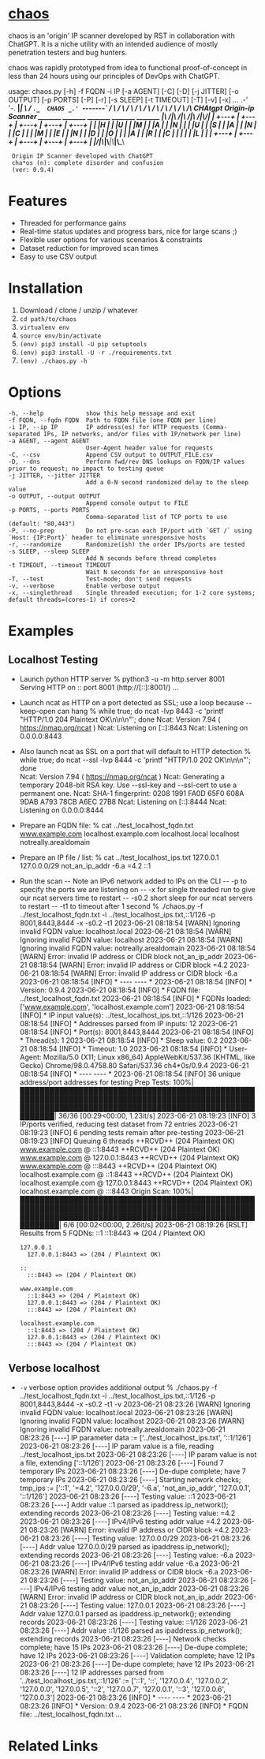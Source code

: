 # [chaos]()

chaos is an 'origin' IP scanner developed by RST in collaboration with ChatGPT.  It is a niche utility with an intended audience of mostly penetration testers and bug hunters.  

chaos was rapidly prototyped from idea to functional proof-of-concept in less than 24 hours using our principles of DevOps with ChatGPT.

   usage: chaos.py [-h] -f FQDN -i IP [-a AGENT] [-C] [-D] [-j JITTER] [-o OUTPUT] [-p PORTS] [-P] [-r] [-s SLEEP] [-t TIMEOUT] [-T] [-v] [-x] 
             _..._
         .-'`     `'-.
       __|___________|__
       \               /
        `._  CHAOS _.'
           `-------`
             /   \\
            /     \\
           /       \\
          /         \\
         /           \\
        /             \\
       /               \\
      /                 \\
     /                   \\
    /_____________________\\
    CHAtgpt Origin-ip Scanner
     _______ _______ _______ _______ _______
    |\\     /|\\     /|\\     /|\\     /|\\/|
    | +---+ | +---+ | +---+ | +---+ | +---+ |
    | |H  | | |U  | | |M  | | |A  | | |N  | |
    | |U  | | |S  | | |A  | | |N  | | |C  | |
    | |M  | | |E  | | |N  | | |D  | | |O  | |
    | |A  | | |R  | | |C  | | |   | | |L  | |
    | +---+ | +---+ | +---+ | +---+ | +---+ |
    |/_____|\\_____|\\_____|\\_____|\\_____\\
    
     Origin IP Scanner developed with ChatGPT
     cha*os (n): complete disorder and confusion
     (ver: 0.9.4)

# Features
- Threaded for performance gains
- Real-time status updates and progress bars, nice for large scans ;)
- Flexible user options for various scenarios & constraints
- Dataset reduction for improved scan times
- Easy to use CSV output

# Installation
1. Download / clone / unzip / whatever
2. `cd path/to/chaos`
3. `virtualenv env`
4. `source env/bin/activate`
5. `(env) pip3 install -U pip setuptools`
6. `(env) pip3 install -U -r ./requirements.txt`
7. `(env) ./chaos.py -h`

# Options
    -h, --help            show this help message and exit
    -f FQDN, --fqdn FQDN  Path to FQDN file (one FQDN per line)
    -i IP, --ip IP        IP address(es) for HTTP requests (Comma-separated IPs, IP networks, and/or files with IP/network per line)
    -a AGENT, --agent AGENT
                          User-Agent header value for requests
    -C, --csv             Append CSV output to OUTPUT_FILE.csv
    -D, --dns             Perform fwd/rev DNS lookups on FQDN/IP values prior to request; no impact to testing queue
    -j JITTER, --jitter JITTER
                          Add a 0-N second randomized delay to the sleep value
    -o OUTPUT, --output OUTPUT
                          Append console output to FILE
    -p PORTS, --ports PORTS
                          Comma-separated list of TCP ports to use (default: "80,443")
    -P, --no-prep         Do not pre-scan each IP/port with `GET /` using `Host: {IP:Port}` header to eliminate unresponsive hosts
    -r, --randomize       Randomize(ish) the order IPs/ports are tested
    -s SLEEP, --sleep SLEEP
                          Add N seconds before thread completes
    -t TIMEOUT, --timeout TIMEOUT
                          Wait N seconds for an unresponsive host
    -T, --test            Test-mode; don't send requests
    -v, --verbose         Enable verbose output
    -x, --singlethread    Single threaded execution; for 1-2 core systems; default threads=(cores-1) if cores>2

# Examples

## Localhost Testing
- Launch python HTTP server
    % python3 -u -m http.server 8001                                                                             
    Serving HTTP on :: port 8001 (http://[::]:8001/) ...
- Launch ncat as HTTP on a port detected as SSL; use a loop because --keep-open can hang
    % while true; do ncat -lvp 8443 -c 'printf "HTTP/1.0 204 Plaintext OK\n\n<html></html>\n"'; done
    Ncat: Version 7.94 ( https://nmap.org/ncat )
    Ncat: Listening on [::]:8443
    Ncat: Listening on 0.0.0.0:8443
- Also launch ncat as SSL on a port that will default to HTTP detection
    % while true; do ncat --ssl -lvp 8444 -c 'printf "HTTP/1.0 202 OK\n\n<html></html>\n"'; done    
    Ncat: Version 7.94 ( https://nmap.org/ncat )
    Ncat: Generating a temporary 2048-bit RSA key. Use --ssl-key and --ssl-cert to use a permanent one.
    Ncat: SHA-1 fingerprint: 0208 1991 FA0D 65F0 608A 9DAB A793 78CB A6EC 27B8
    Ncat: Listening on [::]:8444
    Ncat: Listening on 0.0.0.0:8444
- Prepare an FQDN file:
    % cat ../test_localhost_fqdn.txt 
    www.example.com
    localhost.example.com
    localhost.local
    localhost
    notreally.arealdomain
- Prepare an IP file / list:
    % cat ../test_localhost_ips.txt 
    127.0.0.1
    127.0.0.0/29
    not_an_ip_addr
    -6.a
    =4.2
    ::1
- Run the scan
-- Note an IPv6 network added to IPs on the CLI
-- -p to specify the ports we are listening on
-- -x for single threaded run to give our ncat servers time to restart
-- -s0.2 short sleep for our ncat servers to restart
-- -t1 to timeout after 1 second
    % ./chaos.py -f ../test_localhost_fqdn.txt -i ../test_localhost_ips.txt,::1/126 -p 8001,8443,8444 -x -s0.2 -t1
    2023-06-21 08:18:54 [WARN] Ignoring invalid FQDN value: localhost.local
    2023-06-21 08:18:54 [WARN] Ignoring invalid FQDN value: localhost
    2023-06-21 08:18:54 [WARN] Ignoring invalid FQDN value: notreally.arealdomain
    2023-06-21 08:18:54 [WARN] Error: invalid IP address or CIDR block not_an_ip_addr
    2023-06-21 08:18:54 [WARN] Error: invalid IP address or CIDR block =4.2
    2023-06-21 08:18:54 [WARN] Error: invalid IP address or CIDR block -6.a
    2023-06-21 08:18:54 [INFO] * ---- <META> ---- *
    2023-06-21 08:18:54 [INFO] * Version: 0.9.4
    2023-06-21 08:18:54 [INFO] * FQDN file: ../test_localhost_fqdn.txt
    2023-06-21 08:18:54 [INFO] * FQDNs loaded: ['www.example.com', 'localhost.example.com']
    2023-06-21 08:18:54 [INFO] * IP input value(s): ../test_localhost_ips.txt,::1/126
    2023-06-21 08:18:54 [INFO] * Addresses parsed from IP inputs: 12
    2023-06-21 08:18:54 [INFO] * Port(s): 8001,8443,8444
    2023-06-21 08:18:54 [INFO] * Thread(s): 1
    2023-06-21 08:18:54 [INFO] * Sleep value: 0.2
    2023-06-21 08:18:54 [INFO] * Timeout: 1.0
    2023-06-21 08:18:54 [INFO] * User-Agent: Mozilla/5.0 (X11; Linux x86_64) AppleWebKit/537.36 (KHTML, like Gecko) Chrome/98.0.4758.80 Safari/537.36 ch4*0s/0.9.4
    2023-06-21 08:18:54 [INFO] * ---- </META> ---- *
    2023-06-21 08:18:54 [INFO] 36 unique address/port addresses for testing
    Prep Tests: 100%|███████████████████████████████████████████████████████████████████████████████████████████████████████████████████████████████████████████████████████| 36/36 [00:29<00:00,  1.23it/s]
    2023-06-21 08:19:23 [INFO] 3 IP/ports verified, reducing test dataset from 72 entries
    2023-06-21 08:19:23 [INFO] 6 pending tests remain after pre-testing
    2023-06-21 08:19:23 [INFO] Queuing 6 threads
      ++RCVD++ (204 Plaintext OK) www.example.com @ ::1:8443
      ++RCVD++ (204 Plaintext OK) www.example.com @ 127.0.0.1:8443
      ++RCVD++ (204 Plaintext OK) www.example.com @ :::8443
      ++RCVD++ (204 Plaintext OK) localhost.example.com @ ::1:8443
      ++RCVD++ (204 Plaintext OK) localhost.example.com @ 127.0.0.1:8443
      ++RCVD++ (204 Plaintext OK) localhost.example.com @ :::8443
    Origin Scan: 100%|████████████████████████████████████████████████████████████████████████████████████████████████████████████████████████████████████████████████████████| 6/6 [00:02<00:00,  2.26it/s]
    2023-06-21 08:19:26 [RSLT] Results from 5 FQDNs:
      ::1
        ::1:8443 => (204 / Plaintext OK)

      127.0.0.1
        127.0.0.1:8443 => (204 / Plaintext OK)

      ::
        :::8443 => (204 / Plaintext OK)

      www.example.com
        ::1:8443 => (204 / Plaintext OK)
        127.0.0.1:8443 => (204 / Plaintext OK)
        :::8443 => (204 / Plaintext OK)

      localhost.example.com
        ::1:8443 => (204 / Plaintext OK)
        127.0.0.1:8443 => (204 / Plaintext OK)
        :::8443 => (204 / Plaintext OK)
    

## Verbose localhost
- `-v` verbose option provides additional output
    % ./chaos.py -f ../test_localhost_fqdn.txt -i ../test_localhost_ips.txt,::1/126 -p 8001,8443,8444 -x -s0.2 -t1 -v
    2023-06-21 08:23:26 [WARN] Ignoring invalid FQDN value: localhost.local
    2023-06-21 08:23:26 [WARN] Ignoring invalid FQDN value: localhost
    2023-06-21 08:23:26 [WARN] Ignoring invalid FQDN value: notreally.arealdomain
    2023-06-21 08:23:26 [----] IP parameter data := ['../test_localhost_ips.txt', '::1/126']
    2023-06-21 08:23:26 [----] IP param value is a file, reading ../test_localhost_ips.txt
    2023-06-21 08:23:26 [----] IP param value is not a file, extending ['::1/126']
    2023-06-21 08:23:26 [----] Found 7 temporary IPs
    2023-06-21 08:23:26 [----] De-dupe complete; have 7 temporary IPs
    2023-06-21 08:23:26 [----] Starting network checks; tmp_ips := ['::1', '=4.2', '127.0.0.0/29', '-6.a', 'not_an_ip_addr', '127.0.0.1', '::1/126']
    2023-06-21 08:23:26 [----] Testing value: ::1
    2023-06-21 08:23:26 [----] Addr value ::1 parsed as ipaddress.ip_network(); extending records
    2023-06-21 08:23:26 [----] Testing value: =4.2
    2023-06-21 08:23:26 [----] IPv4/IPv6 testing addr value =4.2
    2023-06-21 08:23:26 [WARN] Error: invalid IP address or CIDR block =4.2
    2023-06-21 08:23:26 [----] Testing value: 127.0.0.0/29
    2023-06-21 08:23:26 [----] Addr value 127.0.0.0/29 parsed as ipaddress.ip_network(); extending records
    2023-06-21 08:23:26 [----] Testing value: -6.a
    2023-06-21 08:23:26 [----] IPv4/IPv6 testing addr value -6.a
    2023-06-21 08:23:26 [WARN] Error: invalid IP address or CIDR block -6.a
    2023-06-21 08:23:26 [----] Testing value: not_an_ip_addr
    2023-06-21 08:23:26 [----] IPv4/IPv6 testing addr value not_an_ip_addr
    2023-06-21 08:23:26 [WARN] Error: invalid IP address or CIDR block not_an_ip_addr
    2023-06-21 08:23:26 [----] Testing value: 127.0.0.1
    2023-06-21 08:23:26 [----] Addr value 127.0.0.1 parsed as ipaddress.ip_network(); extending records
    2023-06-21 08:23:26 [----] Testing value: ::1/126
    2023-06-21 08:23:26 [----] Addr value ::1/126 parsed as ipaddress.ip_network(); extending records
    2023-06-21 08:23:26 [----] Network checks complete; have 15 IPs
    2023-06-21 08:23:26 [----] De-dupe complete; have 12 IPs
    2023-06-21 08:23:26 [----] Validation complete; have 12 IPs
    2023-06-21 08:23:26 [----] De-dupe complete; have 12 IPs
    2023-06-21 08:23:26 [----] 12 IP addresses parsed from '../test_localhost_ips.txt,::1/126' := ['::1', '::', '127.0.0.4', '127.0.0.2', '127.0.0.0', '127.0.0.5', '::2', '127.0.0.7', '127.0.0.1', '::3', '127.0.0.6', '127.0.0.3']
    2023-06-21 08:23:26 [INFO] * ---- <META> ---- *
    2023-06-21 08:23:26 [INFO] * Version: 0.9.4
    2023-06-21 08:23:26 [INFO] * FQDN file: ../test_localhost_fqdn.txt
    ...


# Related Links

